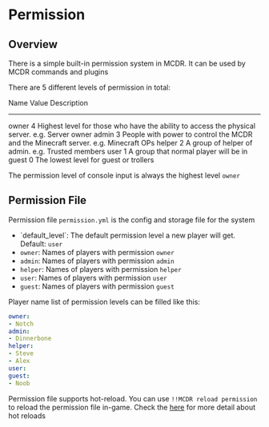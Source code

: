 # Permission

## Overview

There is a simple built-in permission system in MCDR. It can be used by
MCDR commands and plugins

There are 5 different levels of permission in total:

  Name     Value   Description
  -------- ------- -----------------------------------------------------------------------------------------------
  owner    4       Highest level for those who have the ability to access the physical server. e.g. Server owner
  admin    3       People with power to control the MCDR and the Minecraft server. e.g. Minecraft OPs
  helper   2       A group of helper of admin. e.g. Trusted members
  user     1       A group that normal player will be in
  guest    0       The lowest level for guest or trollers

The permission level of console input is always the highest level
`owner`

## Permission File

Permission file `permission.yml` is the config and storage file for the
system

-   \`default_level\`: The default permission level a new player will
    get. Default: `user`
-   `owner`: Names of players with permission `owner`
-   `admin`: Names of players with permission `admin`
-   `helper`: Names of players with permission `helper`
-   `user`: Names of players with permission `user`
-   `guest`: Names of players with permission `guest`

Player name list of permission levels can be filled like this:

``` yaml
owner:
- Notch
admin:
- Dinnerbone
helper:
- Steve
- Alex
user:
guest:
- Noob
```

Permission file supports hot-reload. You can use
`!!MCDR reload permission` to reload the permission file in-game. Check
the [here](command.html#hot-reloads) for more detail about hot reloads
